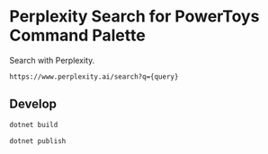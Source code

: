# Perplexity Search for PowerToys Command Palette

Search with Perplexity.

```
https://www.perplexity.ai/search?q={query}
```

## Develop

```sh
dotnet build
```

```sh
dotnet publish
```
